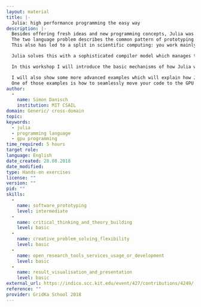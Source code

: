 ```yaml
---
layout: material
title: |- 
  Julia: high performance programming the easy way
description: |-
  Besides offering fresh ideas and new programming concepts, Julia was mainly created to solve the two language problem.
  The two language problem describes the common pattern of prototyping algorithms in an easy to use high level language and then reimplementing it in a fast language like C - doubling development costs and making updates and further development more complicated. 
  This also has led to a split in scientific computing: you work mainly in a scripting language, while all the performance critical libraries are unapproachable black boxes written in a more difficult language. For most users this is okay, but for developpers it makes growing the ecosystem more difficult and it's not as easy to engange users into contributing back to the core library.

  Julia solves this with a sophisticated compiler model which manages to combine the usability of dynamic scripting languages with the performance of low level languages.

  In this workshop I will introduce the basic mechanisms of how Julia works and will teach some fun programming examples showing how to use Julia's type system, meta programing and how to make any Julia program run as fast as highly optimized C - all while being at least as readable as python code!

  I will also show some more advanced examples which will explain how Julia can offer completely new possibilities for library developpers, by having high performance libraries written in a dynamic language.
  One of those examples is how to seamlessly move your code to the GPU and do e.g. automatic differentiation on the GPU and CPU alike without loosing any performance.
author: 
  - 
    name: Simon Danisch
    institution: MIT CSAIL
domain: Generic/ cross-domain
topic: 
keywords: 
  - julia
  - programming language
  - gpu programming
time_required: 5 hours
target role: 
language: English
date_created: 28.08.2018
date_modified: 
type: Hands-on exercises
license: ""
version: ""
pid: ""
skills: 
  - 
    name: software_prototyping
    level: intermediate
  - 
    name: critical_thinking_and_theory_building
    level: basic
  - 
    name: creative_problem_solving_flexibility
    level: basic
  - 
    name: open_research_tools_services_usage_or_development
    level: basic
  - 
    name: result_visualisation_and_presentation
    level: basic
external_url: https://indico.scc.kit.edu/event/427/contributions/4249/
reference: ""
provider: GridKa School 2018
---
```

